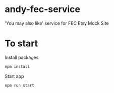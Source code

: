 # andy-fec-service

'You may also like' service for FEC Etsy Mock Site

# To start

Install packages

```bash
npm install
```
Start app

```bash
npm run start
```
